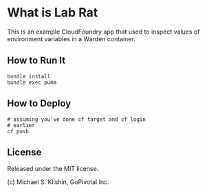 # What is Lab Rat

This is an example CloudFoundry app that used to inspect
values of environment variables in a Warden container.


## How to Run It

    bundle install
    bundle exec puma

## How to Deploy

    # assuming you've done cf target and cf login
    # earlier
    cf push


## License

Released under the MIT license.

(c) Michael S. Klishin, GoPivotal Inc.
